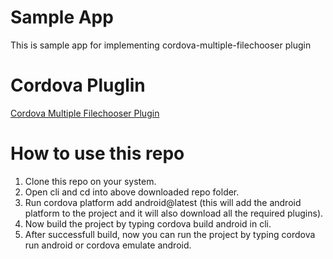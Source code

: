 # Sample App
  This is sample app for implementing cordova-multiple-filechooser plugin

# Cordova Pluglin
  [Cordova Multiple Filechooser Plugin](https://github.com/amit7soni/cordova-multiple-filechooser)
  
  
# How to use this repo
  1. Clone this repo on your system.
  2. Open cli and cd into above downloaded repo folder.
  3. Run cordova platform add android@latest (this will add the android platform to the project and it will also download all the required plugins).
  4. Now build the project by typing cordova build android in cli.
  5. After successfull build, now you can run the project by typing cordova run android or cordova emulate android.
